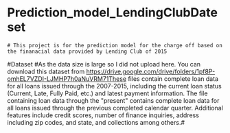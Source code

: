 # Prediction_model_LendingClubDateset
    # This project is for the prediction model for the charge off based on the finanacial data provided by Lending Club of 2015
   
  #Dataset 
    #As the data size is large so I did not upload here. You can download this dataset from https://drive.google.com/drive/folders/1pf8P-omhEL7VZDI-LJMHP7h0aNuVRM71These files contain complete loan data for all loans issued through the 2007-2015, including the current loan status (Current, Late, Fully Paid, etc.) and latest payment information. The file containing loan data through the "present" contains complete loan data for all loans issued through the previous completed calendar quarter. Additional features include credit scores, number of finance inquiries, address including zip codes, and state, and collections among others.#
      
